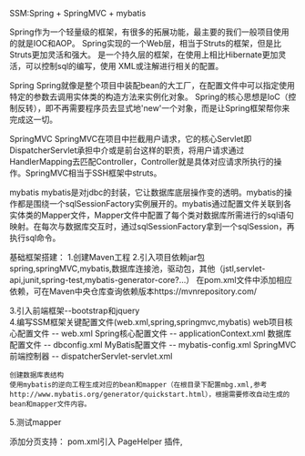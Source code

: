 
SSM:Spring + SpringMVC + mybatis

Spring作为一个轻量级的框架，有很多的拓展功能，最主要的我们一般项目使用的就是IOC和AOP。
Spring实现的一个Web层，相当于Struts的框架，但是比Struts更加灵活和强大。
是一个持久层的框架，在使用上相比Hibernate更加灵活，可以控制sql的编写，使用 XML或注解进行相关的配置。

Spring
Spring就像是整个项目中装配bean的大工厂，在配置文件中可以指定使用特定的参数去调用实体类的构造方法来实例化对象。
Spring的核心思想是IoC（控制反转），即不再需要程序员去显式地'new'一个对象，而是让Spring框架帮你来完成这一切。

SpringMVC
SpringMVC在项目中拦截用户请求，它的核心Servlet即DispatcherServlet承担中介或是前台这样的职责，将用户请求通过HandlerMapping去匹配Controller，Controller就是具体对应请求所执行的操作。SpringMVC相当于SSH框架中struts。

mybatis
mybatis是对jdbc的封装，它让数据库底层操作变的透明。mybatis的操作都是围绕一个sqlSessionFactory实例展开的。mybatis通过配置文件关联到各实体类的Mapper文件，Mapper文件中配置了每个类对数据库所需进行的sql语句映射。在每次与数据库交互时，通过sqlSessionFactory拿到一个sqlSession，再执行sql命令。



基础框架搭建：
1.创建Maven工程
2.引入项目依赖jar包
	spring,springMVC,mybatis,数据库连接池，驱动包，其他（jstl,servlet-api,junit,spring-test,mybatis-generator-core?...）
	在pom.xml文件中添加相应依赖，可在Maven中央仓库查询依赖版本https://mvnrepository.com/

3.引入前端框架--bootstrap和jquery	
4.编写SSM框架关键配置文件(web.xml,spring,springmvc,mybatis)
	web项目核心配置文件 -- web.xml
	Spring核心配置文件 -- applicationContext.xml
		数据库配置文件 -- dbconfig.xml
		MyBatis配置文件 -- mybatis-config.xml
	SpringMVC前端控制器 -- dispatcherServlet-servlet.xml
	
	创建数据库表结构
	使用mybatis的逆向工程生成对应的bean和mapper（在根目录下配置mbg.xml,参考http://www.mybatis.org/generator/quickstart.html），根据需要修改自动生成的bean和mapper文件内容。
5.测试mapper


添加分页支持：
pom.xml引入 PageHelper 插件,